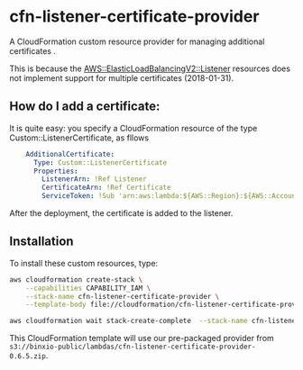 # cfn-listener-certificate-provider
A CloudFormation custom resource provider for managing additional certificates .

This is because the [AWS::ElasticLoadBalancingV2::Listener](https://docs.aws.amazon.com/AWSCloudFormation/latest/UserGuide/aws-resource-elasticloadbalancingv2-listener.html) resources does not implement support for multiple certificates (2018-01-31).

## How do I add a certificate:
It is quite easy: you specify a CloudFormation resource of the type Custom::ListenerCertificate, as fllows

```yaml
    AdditionalCertificate:
      Type: Custom::ListenerCertificate
      Properties: 
        ListenerArn: !Ref Listener
        CertificateArn: !Ref Certificate
        ServiceToken: !Sub 'arn:aws:lambda:${AWS::Region}:${AWS::AccountId}:function:binxio-cfn-listener-certificate-provider'
```
After the deployment, the certificate is added to the listener.

## Installation
To install these custom resources, type:

```sh
aws cloudformation create-stack \
	--capabilities CAPABILITY_IAM \
	--stack-name cfn-listener-certificate-provider \
	--template-body file://cloudformation/cfn-listener-certificate-provider.yaml

aws cloudformation wait stack-create-complete  --stack-name cfn-listener-certificate-provider 
```

This CloudFormation template will use our pre-packaged provider from `s3://binxio-public/lambdas/cfn-listener-certificate-provider-0.6.5.zip`.


